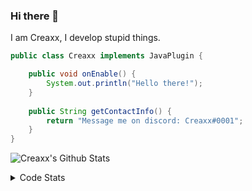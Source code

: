 ### Hi there 👋

I am Creaxx, I develop stupid things. 

```java
public class Creaxx implements JavaPlugin {

    public void onEnable() {
        System.out.println("Hello there!");
    }
    
    public String getContactInfo() {
        return "Message me on discord: Creaxx#0001";
    }
}
```

![Creaxx's Github Stats](https://github-readme-stats.vercel.app/api?username=CreaxxOG&show_icons=true&theme=dark&count_private=true)

<details>
  <summary>Code Stats</summary>

<!--START_SECTION:waka-->
![Code Time](http://img.shields.io/badge/Code%20Time-1%2C449%20hrs%2046%20mins-blue)

![Lines of code](https://img.shields.io/badge/From%20Hello%20World%20I%27ve%20Written-788.1%20thousand%20lines%20of%20code-blue)

**🐱 My GitHub Data** 

> 📦 105.1 kB Used in GitHub's Storage 
 > 
> 🏆 2,811 Contributions in the Year 2023
 > 
> 🚫 Not Opted to Hire
 > 
> 📜 5 Public Repositories 
 > 
> 🔑 4 Private Repositories 
 > 
**I'm a Night 🦉** 

```text
🌞 Morning                465 commits         ██░░░░░░░░░░░░░░░░░░░░░░░   06.90 % 
🌆 Daytime                2813 commits        ██████████░░░░░░░░░░░░░░░   41.72 % 
🌃 Evening                3290 commits        ████████████░░░░░░░░░░░░░   48.79 % 
🌙 Night                  175 commits         █░░░░░░░░░░░░░░░░░░░░░░░░   02.60 % 
```
📅 **I'm Most Productive on Sunday** 

```text
Monday                   845 commits         ███░░░░░░░░░░░░░░░░░░░░░░   12.53 % 
Tuesday                  932 commits         ███░░░░░░░░░░░░░░░░░░░░░░   13.82 % 
Wednesday                1023 commits        ████░░░░░░░░░░░░░░░░░░░░░   15.17 % 
Thursday                 1056 commits        ████░░░░░░░░░░░░░░░░░░░░░   15.66 % 
Friday                   666 commits         ██░░░░░░░░░░░░░░░░░░░░░░░   09.88 % 
Saturday                 1107 commits        ████░░░░░░░░░░░░░░░░░░░░░   16.42 % 
Sunday                   1114 commits        ████░░░░░░░░░░░░░░░░░░░░░   16.52 % 
```


📊 **This Week I Spent My Time On** 

```text
💬 Programming Languages: 
Java                     8 mins              ███████████████████████░░   91.44 % 
YAML                     0 secs              ██░░░░░░░░░░░░░░░░░░░░░░░   07.16 % 
XML                      0 secs              ░░░░░░░░░░░░░░░░░░░░░░░░░   01.40 % 

🔥 Editors: 
IntelliJ                 8 mins              █████████████████████████   100.00 % 
```

**I Mostly Code in Java** 

```text
Java                     60 repos            ███████████████████░░░░░░   75.95 % 
Kotlin                   10 repos            ███░░░░░░░░░░░░░░░░░░░░░░   12.66 % 
TypeScript               4 repos             █░░░░░░░░░░░░░░░░░░░░░░░░   05.06 % 
CSS                      2 repos             █░░░░░░░░░░░░░░░░░░░░░░░░   02.53 % 
EJS                      1 repo              ░░░░░░░░░░░░░░░░░░░░░░░░░   01.27 % 
```




 Last Updated on 31/08/2023 18:23:15 UTC
<!--END_SECTION:waka-->
</details>
